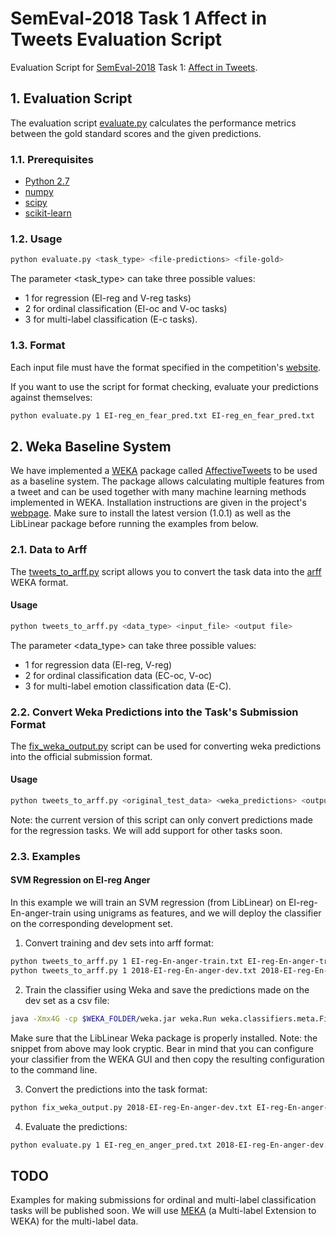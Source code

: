 # SemEval-2018 Task 1 Affect in Tweets Evaluation Script
Evaluation Script for [SemEval-2018](http://alt.qcri.org/semeval2018/) Task 1: [Affect in Tweets](http://www.saifmohammad.com/WebPages/affectintweets.htm).  


## 1. Evaluation Script
The evaluation script [evaluate.py](evaluate.py) calculates the performance metrics between the gold standard scores and the given predictions. 


### 1.1. Prerequisites
* [Python 2.7](https://www.python.org/download/releases/2.7/)
* [numpy](http://www.numpy.org/)
* [scipy](http://www.scipy.org/)
* [scikit-learn](http://scikit-learn.org)
### 1.2. Usage


 ```bash
python evaluate.py <task_type> <file-predictions> <file-gold> 
```

The parameter <task_type> can take three possible values:
* 1 for regression (EI-reg and V-reg tasks)
* 2 for ordinal classification (EI-oc and V-oc tasks)
* 3 for multi-label classification (E-c tasks).



### 1.3. Format
Each input file must have the format specified in the competition's [website](http://www.saifmohammad.com/WebPages/affectintweets.htm).  

If you want to use the script for format checking, evaluate your predictions against themselves:

 ```bash
python evaluate.py 1 EI-reg_en_fear_pred.txt EI-reg_en_fear_pred.txt
```

## 2. Weka Baseline System
We have implemented a [WEKA](http://www.cs.waikato.ac.nz/~ml/weka/) package called [AffectiveTweets](https://affectivetweets.cms.waikato.ac.nz/) to be used as a baseline system. The package allows calculating multiple features from a tweet and can be used together with many machine learning methods implemented in WEKA. Installation instructions are given in the project's [webpage](https://affectivetweets.cms.waikato.ac.nz/install/). Make sure to install the latest version (1.0.1) as well as the LibLinear package before running the examples from below.  

### 2.1. Data to Arff

The [tweets_to_arff.py](tweets_to_arff.py) script allows you to convert the task data into the [arff](http://weka.wikispaces.com/ARFF) WEKA format.

#### Usage

 ```bash
python tweets_to_arff.py <data_type> <input_file> <output file>
```

The parameter <data_type> can take three possible values:
* 1 for regression data (EI-reg, V-reg)
* 2 for ordinal classification data (EC-oc, V-oc)
* 3 for multi-label emotion classification data (E-C).


### 2.2.  Convert Weka Predictions into the Task's Submission Format

The [fix_weka_output.py](fix_weka_output.py) script can be used for converting weka predictions into the official submission format.   

#### Usage

 ```bash
python tweets_to_arff.py <original_test_data> <weka_predictions> <output file>
```

Note: the current version of this script can only convert predictions made for the regression tasks. We will add support for other tasks soon.


### 2.3. Examples

#### SVM Regression on EI-reg Anger
In this example we will train an SVM regression (from LibLinear) on EI-reg-En-anger-train using unigrams as features, and we will deploy the classifier on the corresponding development set.


1. Convert training and dev sets into arff format:

 ```bash
python tweets_to_arff.py 1 EI-reg-En-anger-train.txt EI-reg-En-anger-train.arff
python tweets_to_arff.py 1 2018-EI-reg-En-anger-dev.txt 2018-EI-reg-En-anger-dev.arff
```


2. Train the classifier using Weka and save the predictions made on the dev set as a csv file:

 ```bash
java -Xmx4G -cp $WEKA_FOLDER/weka.jar weka.Run weka.classifiers.meta.FilteredClassifier -t EI-reg-En-anger-train.arff -T 2018-EI-reg-En-anger-dev.arff -classifications "weka.classifiers.evaluation.output.prediction.CSV -use-tab -p first-last -file EI-reg-En-anger-weka-predictions.csv" -F "weka.filters.MultiFilter -F \"weka.filters.unsupervised.attribute.TweetToSparseFeatureVector -E 5 -D 3 -I 0 -F -M 2 -G 0 -taggerFile $HOME/wekafiles/packages/AffectiveTweets/resources/model.20120919 -wordClustFile $HOME/wekafiles/packages/AffectiveTweets/resources/50mpaths2.txt.gz -Q 1 -stemmer weka.core.stemmers.NullStemmer -stopwords-handler \\\"weka.core.stopwords.Null \\\" -I 2 -U -tokenizer \\\"weka.core.tokenizers.TweetNLPTokenizer \\\"\" -F \"weka.filters.unsupervised.attribute.Reorder -R 5-last,4\"" -W weka.classifiers.functions.LibLINEAR -- -S 12 -C 1.0 -E 0.001 -B 1.0 -L 0.1 -I 1000
```

 Make sure that the LibLinear Weka package is properly installed. Note: the snippet from above may look cryptic. Bear in mind that you can configure your classifier from the WEKA GUI and then copy the resulting configuration to the command line.

3. Convert the predictions into the task format:

 ```bash
python fix_weka_output.py 2018-EI-reg-En-anger-dev.txt EI-reg-En-anger-weka-predictions.csv EI-reg_en_anger_pred.txt
 ```
 
4. Evaluate the predictions: 
 
 ```bash
python evaluate.py 1 EI-reg_en_anger_pred.txt 2018-EI-reg-En-anger-dev.txt 
 ```
 
 ## TODO
 Examples for making submissions for ordinal and multi-label classification tasks will be published soon. We will use [MEKA](http://meka.sourceforge.net/) (a Multi-label Extension to WEKA)  for the multi-label data.
